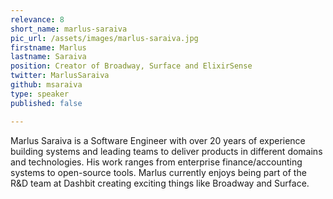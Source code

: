 ```yaml
---
relevance: 8
short_name: marlus-saraiva
pic_url: /assets/images/marlus-saraiva.jpg
firstname: Marlus
lastname: Saraiva
position: Creator of Broadway, Surface and ElixirSense
twitter: MarlusSaraiva
github: msaraiva
type: speaker
published: false

---
```

<p>Marlus Saraiva is a Software Engineer with over 20 years of experience building systems and leading teams to deliver products in different domains and technologies. His work ranges from enterprise finance/accounting systems to open-source tools. Marlus currently enjoys being part of the R&D team at Dashbit creating exciting things like Broadway and Surface.
</p>
